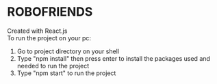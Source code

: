 # ROBOFRIENDS
Created with React.js</br>
To run the project on your pc:
<ol>
  <li>Go to project directory on your shell</li>
  <li>Type "npm install" then press enter to install the packages used and needed to run the project</li>
  <li>Type "npm start" to run the project</li>
</ol>
